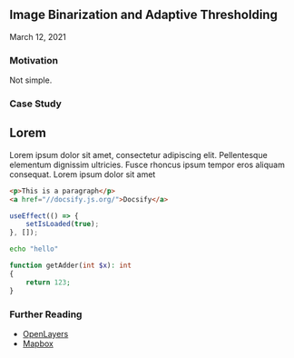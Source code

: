 [//]: # (Date)

## Image Binarization and Adaptive Thresholding

March 12, 2021

### Motivation

Not simple.

### Case Study

Lorem
---

Lorem ipsum dolor sit amet, consectetur adipiscing elit. Pellentesque elementum dignissim ultricies. Fusce rhoncus ipsum tempor eros aliquam consequat. Lorem ipsum dolor sit amet

```html
<p>This is a paragraph</p>
<a href="//docsify.js.org/">Docsify</a>
```

```javascript
useEffect(() => {
    setIsLoaded(true);
}, []);
```

```bash
echo "hello"
```

```php
function getAdder(int $x): int 
{
    return 123;
}
```

### Further Reading

* [OpenLayers](https://openlayers.org/)  
* [Mapbox](https://mapbox.com/)